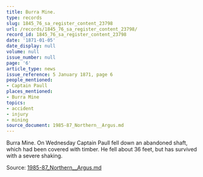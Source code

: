 ```yaml
---
title: Burra Mine.
type: records
slug: 1845_76_sa_register_content_23798
url: /records/1845_76_sa_register_content_23798/
record_id: 1845_76_sa_register_content_23798
date: '1871-01-05'
date_display: null
volume: null
issue_number: null
page: '6'
article_type: news
issue_reference: 5 January 1871, page 6
people_mentioned:
- Captain Paull
places_mentioned:
- Burra Mine
topics:
- accident
- injury
- mining
source_document: 1985-87_Northern__Argus.md
---
```


Burra Mine.  On Wednesday Captain Paull fell down an abandoned shaft, which had been covered with timber.  He fell about 36 feet, but has survived with a severe shaking.

Source: [1985-87_Northern__Argus.md](/downloads/markdown/1985-87_Northern__Argus.md)
